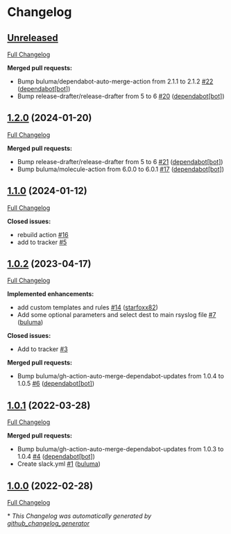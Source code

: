 # Changelog

## [Unreleased](https://github.com/buluma/ansible-role-rsyslog/tree/HEAD)

[Full Changelog](https://github.com/buluma/ansible-role-rsyslog/compare/1.2.0...HEAD)

**Merged pull requests:**

- Bump buluma/dependabot-auto-merge-action from 2.1.1 to 2.1.2 [\#22](https://github.com/buluma/ansible-role-rsyslog/pull/22) ([dependabot[bot]](https://github.com/apps/dependabot))
- Bump release-drafter/release-drafter from 5 to 6 [\#20](https://github.com/buluma/ansible-role-rsyslog/pull/20) ([dependabot[bot]](https://github.com/apps/dependabot))

## [1.2.0](https://github.com/buluma/ansible-role-rsyslog/tree/1.2.0) (2024-01-20)

[Full Changelog](https://github.com/buluma/ansible-role-rsyslog/compare/1.1.0...1.2.0)

**Merged pull requests:**

- Bump release-drafter/release-drafter from 5 to 6 [\#21](https://github.com/buluma/ansible-role-rsyslog/pull/21) ([dependabot[bot]](https://github.com/apps/dependabot))
- Bump buluma/molecule-action from 6.0.0 to 6.0.1 [\#17](https://github.com/buluma/ansible-role-rsyslog/pull/17) ([dependabot[bot]](https://github.com/apps/dependabot))

## [1.1.0](https://github.com/buluma/ansible-role-rsyslog/tree/1.1.0) (2024-01-12)

[Full Changelog](https://github.com/buluma/ansible-role-rsyslog/compare/1.0.2...1.1.0)

**Closed issues:**

- rebuild action [\#16](https://github.com/buluma/ansible-role-rsyslog/issues/16)
- add to tracker [\#5](https://github.com/buluma/ansible-role-rsyslog/issues/5)

## [1.0.2](https://github.com/buluma/ansible-role-rsyslog/tree/1.0.2) (2023-04-17)

[Full Changelog](https://github.com/buluma/ansible-role-rsyslog/compare/1.0.1...1.0.2)

**Implemented enhancements:**

- add custom templates and rules [\#14](https://github.com/buluma/ansible-role-rsyslog/pull/14) ([starfoxx82](https://github.com/starfoxx82))
- Add some optional parameters and select dest to main rsyslog file [\#7](https://github.com/buluma/ansible-role-rsyslog/pull/7) ([buluma](https://github.com/buluma))

**Closed issues:**

- Add to tracker [\#3](https://github.com/buluma/ansible-role-rsyslog/issues/3)

**Merged pull requests:**

- Bump buluma/gh-action-auto-merge-dependabot-updates from 1.0.4 to 1.0.5 [\#6](https://github.com/buluma/ansible-role-rsyslog/pull/6) ([dependabot[bot]](https://github.com/apps/dependabot))

## [1.0.1](https://github.com/buluma/ansible-role-rsyslog/tree/1.0.1) (2022-03-28)

[Full Changelog](https://github.com/buluma/ansible-role-rsyslog/compare/1.0.0...1.0.1)

**Merged pull requests:**

- Bump buluma/gh-action-auto-merge-dependabot-updates from 1.0.3 to 1.0.4 [\#4](https://github.com/buluma/ansible-role-rsyslog/pull/4) ([dependabot[bot]](https://github.com/apps/dependabot))
- Create slack.yml [\#1](https://github.com/buluma/ansible-role-rsyslog/pull/1) ([buluma](https://github.com/buluma))

## [1.0.0](https://github.com/buluma/ansible-role-rsyslog/tree/1.0.0) (2022-02-28)

[Full Changelog](https://github.com/buluma/ansible-role-rsyslog/compare/4960f6127cff3ca9bd649cfbdd54e96f2890f098...1.0.0)



\* *This Changelog was automatically generated by [github_changelog_generator](https://github.com/github-changelog-generator/github-changelog-generator)*
